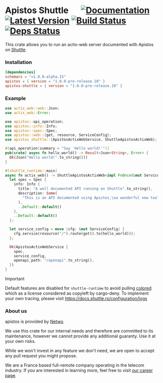# Apistos Shuttle &emsp; [![Documentation]][docs.rs] [![Latest Version]][crates.io] [![Build Status]][build] [![Deps Status]][deps.rs]

[docs.rs]: https://docs.rs/apistos-shuttle/

[crates.io]: https://crates.io/crates/apistos-shuttle

[build]: https://github.com/netwo-io/apistos/actions/workflows/build.yaml?branch=main

[Documentation]: https://img.shields.io/docsrs/apistos-shuttle

[Latest Version]: https://img.shields.io/crates/v/apistos-shuttle.svg

[Build Status]: https://github.com/netwo-io/apistos/actions/workflows/build.yaml/badge.svg?branch=main

[deps.rs]: https://deps.rs/crate/apistos-shuttle

[Deps Status]: https://deps.rs/crate/apistos-shuttle/latest/status.svg

This crate allows you to run an actix-web server documented with Apistos on [Shuttle](https://www.shuttle.rs/).

### Installation

```toml
[dependencies]
schemars = "=1.0.0-alpha.15"
apistos = { version = "1.0.0-pre-release.10" }
apistos-shuttle = { version = "1.0.0-pre-release.10" }
```

### Example

```rust
use actix_web::web::Json;
use actix_web::Error;

use apistos::api_operation;
use apistos::info::Info;
use apistos::spec::Spec;
use apistos::web::{get, resource, ServiceConfig};
use apistos_shuttle::{ApistosActixWebService, ShuttleApistosActixWeb};

#[api_operation(summary = "Say 'Hello world!'")]
pub(crate) async fn hello_world() -> Result<Json<String>, Error> {
  Ok(Json("Hello world!".to_string()))
}

#[shuttle_runtime::main]
async fn actix_web() -> ShuttleApistosActixWeb<impl FnOnce(&mut ServiceConfig) + Send + Clone + 'static> {
  let spec = Spec {
    info: Info {
      title: "A well documented API running on Shuttle".to_string(),
      description: Some(
        "This is an API documented using Apistos,\na wonderful new tool to document your actix API !".to_string(),
      ),
      ..Default::default()
    },
    ..Default::default()
  };

  let service_config = move |cfg: &mut ServiceConfig| {
    cfg.service(resource("/").route(get().to(hello_world)));
  };

  Ok(ApistosActixWebService {
    spec,
    service_config,
    openapi_path: "/openapi".to_string(),
  })
}
```

> [!IMPORTANT]  
> Default features are disabled for `shuttle-runtime` to avoid pulling [colored](https://github.com/colored-rs/colored)
> which as a license considered as
> copyleft by cargo-deny.
> To implement your own tracing, please visit <https://docs.shuttle.rs/configuration/logs>

### About us

apistos is provided by [Netwo](https://www.netwo.io).

We use this crate for our internal needs and therefore are committed to its maintenance, however we cannot provide any
additional guaranty. Use it at your own risks.

While we won't invest in any feature we don't need, we are open to accept any pull request you might propose.

We are a France based full-remote company operating in the telecom industry. If you are interested in learning more,
feel free to visit [our career page](https://www.netwo.io/carriere).
